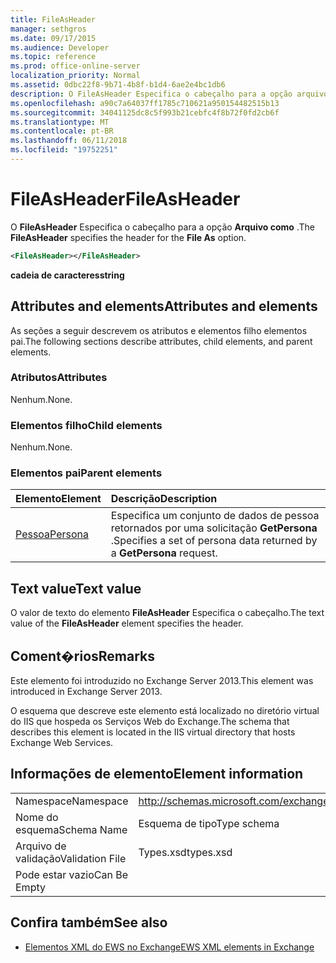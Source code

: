 ```yaml
---
title: FileAsHeader
manager: sethgros
ms.date: 09/17/2015
ms.audience: Developer
ms.topic: reference
ms.prod: office-online-server
localization_priority: Normal
ms.assetid: 0dbc22f8-9b71-4b8f-b1d4-6ae2e4bc1db6
description: O FileAsHeader Especifica o cabeçalho para a opção arquivo como.
ms.openlocfilehash: a90c7a64037ff1785c710621a950154482515b13
ms.sourcegitcommit: 34041125dc8c5f993b21cebfc4f8b72f0fd2cb6f
ms.translationtype: MT
ms.contentlocale: pt-BR
ms.lasthandoff: 06/11/2018
ms.locfileid: "19752251"
---
```

# <a name="fileasheader"></a><span data-ttu-id="63772-103">FileAsHeader</span><span class="sxs-lookup"><span data-stu-id="63772-103">FileAsHeader</span></span>

<span data-ttu-id="63772-104">O **FileAsHeader** Especifica o cabeçalho para a opção **Arquivo como** .</span><span class="sxs-lookup"><span data-stu-id="63772-104">The **FileAsHeader** specifies the header for the **File As** option.</span></span> 
  
```XML
<FileAsHeader></FileAsHeader>
```

 <span data-ttu-id="63772-105">**cadeia de caracteres**</span><span class="sxs-lookup"><span data-stu-id="63772-105">**string**</span></span>
## <a name="attributes-and-elements"></a><span data-ttu-id="63772-106">Attributes and elements</span><span class="sxs-lookup"><span data-stu-id="63772-106">Attributes and elements</span></span>

<span data-ttu-id="63772-107">As seções a seguir descrevem os atributos e elementos filho elementos pai.</span><span class="sxs-lookup"><span data-stu-id="63772-107">The following sections describe attributes, child elements, and parent elements.</span></span>
  
### <a name="attributes"></a><span data-ttu-id="63772-108">Atributos</span><span class="sxs-lookup"><span data-stu-id="63772-108">Attributes</span></span>

<span data-ttu-id="63772-109">Nenhum.</span><span class="sxs-lookup"><span data-stu-id="63772-109">None.</span></span>
  
### <a name="child-elements"></a><span data-ttu-id="63772-110">Elementos filho</span><span class="sxs-lookup"><span data-stu-id="63772-110">Child elements</span></span>

<span data-ttu-id="63772-111">Nenhum.</span><span class="sxs-lookup"><span data-stu-id="63772-111">None.</span></span>
  
### <a name="parent-elements"></a><span data-ttu-id="63772-112">Elementos pai</span><span class="sxs-lookup"><span data-stu-id="63772-112">Parent elements</span></span>

|<span data-ttu-id="63772-113">**Elemento**</span><span class="sxs-lookup"><span data-stu-id="63772-113">**Element**</span></span>|<span data-ttu-id="63772-114">**Descrição**</span><span class="sxs-lookup"><span data-stu-id="63772-114">**Description**</span></span>|
|:-----|:-----|
|[<span data-ttu-id="63772-115">Pessoa</span><span class="sxs-lookup"><span data-stu-id="63772-115">Persona</span></span>](persona.md) <br/> |<span data-ttu-id="63772-116">Especifica um conjunto de dados de pessoa retornados por uma solicitação **GetPersona** .</span><span class="sxs-lookup"><span data-stu-id="63772-116">Specifies a set of persona data returned by a **GetPersona** request.</span></span>  <br/> |
   
## <a name="text-value"></a><span data-ttu-id="63772-117">Text value</span><span class="sxs-lookup"><span data-stu-id="63772-117">Text value</span></span>

<span data-ttu-id="63772-118">O valor de texto do elemento **FileAsHeader** Especifica o cabeçalho.</span><span class="sxs-lookup"><span data-stu-id="63772-118">The text value of the **FileAsHeader** element specifies the header.</span></span> 
  
## <a name="remarks"></a><span data-ttu-id="63772-119">Coment�rios</span><span class="sxs-lookup"><span data-stu-id="63772-119">Remarks</span></span>

<span data-ttu-id="63772-120">Este elemento foi introduzido no Exchange Server 2013.</span><span class="sxs-lookup"><span data-stu-id="63772-120">This element was introduced in Exchange Server 2013.</span></span>
  
<span data-ttu-id="63772-121">O esquema que descreve este elemento está localizado no diretório virtual do IIS que hospeda os Serviços Web do Exchange.</span><span class="sxs-lookup"><span data-stu-id="63772-121">The schema that describes this element is located in the IIS virtual directory that hosts Exchange Web Services.</span></span>
  
## <a name="element-information"></a><span data-ttu-id="63772-122">Informações de elemento</span><span class="sxs-lookup"><span data-stu-id="63772-122">Element information</span></span>

|||
|:-----|:-----|
|<span data-ttu-id="63772-123">Namespace</span><span class="sxs-lookup"><span data-stu-id="63772-123">Namespace</span></span>  <br/> |http://schemas.microsoft.com/exchange/services/2006/types  <br/> |
|<span data-ttu-id="63772-124">Nome do esquema</span><span class="sxs-lookup"><span data-stu-id="63772-124">Schema Name</span></span>  <br/> |<span data-ttu-id="63772-125">Esquema de tipo</span><span class="sxs-lookup"><span data-stu-id="63772-125">Type schema</span></span>  <br/> |
|<span data-ttu-id="63772-126">Arquivo de validação</span><span class="sxs-lookup"><span data-stu-id="63772-126">Validation File</span></span>  <br/> |<span data-ttu-id="63772-127">Types.xsd</span><span class="sxs-lookup"><span data-stu-id="63772-127">types.xsd</span></span>  <br/> |
|<span data-ttu-id="63772-128">Pode estar vazio</span><span class="sxs-lookup"><span data-stu-id="63772-128">Can Be Empty</span></span>  <br/> ||
   
## <a name="see-also"></a><span data-ttu-id="63772-129">Confira também</span><span class="sxs-lookup"><span data-stu-id="63772-129">See also</span></span>



- [<span data-ttu-id="63772-130">Elementos XML do EWS no Exchange</span><span class="sxs-lookup"><span data-stu-id="63772-130">EWS XML elements in Exchange</span></span>](ews-xml-elements-in-exchange.md)

